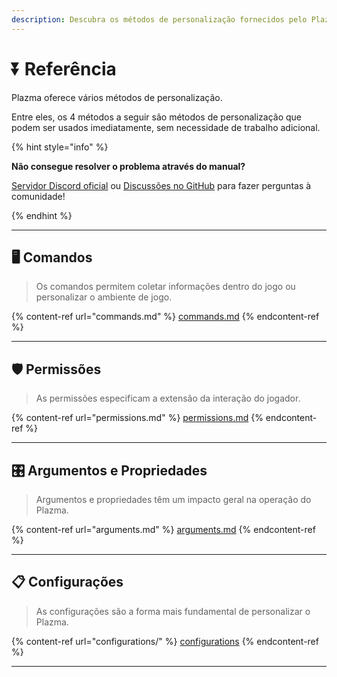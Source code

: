 ```yaml
---
description: Descubra os métodos de personalização fornecidos pelo Plazma.
---
```


# ⏬ Referência

Plazma oferece vários métodos de personalização.

Entre eles, os 4 métodos a seguir são métodos de personalização que podem ser usados imediatamente, sem necessidade de trabalho adicional.

{% hint style="info" %}

**Não consegue resolver o problema através do manual?**

[Servidor Discord oficial](https://discord.gg/MmfC52K8A8) ou [Discussões no GitHub](https://github.com/PlazmaMC/PlazmaBukkit/discussions) para fazer perguntas à comunidade!

{% endhint %}

***

## 🖥️ Comandos <a href="#id-1" id="id-1"></a>

> Os comandos permitem coletar informações dentro do jogo ou personalizar o ambiente de jogo.

{% content-ref url="commands.md" %}
[commands.md](commands.md)
{% endcontent-ref %}

***

## 🛡️ Permissões <a href="#id-2" id="id-2"></a>

> As permissões especificam a extensão da interação do jogador.

{% content-ref url="permissions.md" %}
[permissions.md](permissions.md)
{% endcontent-ref %}

***

## 🎛️ Argumentos e Propriedades <a href="#id-3" id="id-3"></a>

> Argumentos e propriedades têm um impacto geral na operação do Plazma.

{% content-ref url="arguments.md" %}
[arguments.md](arguments.md)
{% endcontent-ref %}

***

## 📋 Configurações <a href="#id-4" id="id-4"></a>

> As configurações são a forma mais fundamental de personalizar o Plazma.

{% content-ref url="configurations/" %}
[configurations](configurations/)
{% endcontent-ref %}

***
